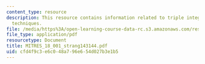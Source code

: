 ```yaml
---
content_type: resource
description: This resource contains information related to triple integrals and cylindrical
  techniques.
file: /media/https%3A/open-learning-course-data-rc.s3.amazonaws.com/res-18-001-calculus-online-textbook-spring-2005/cfd4f9c3e6c048a796e654d027b3e1b5_MITRES_18_001_strang143144.pdf
file_type: application/pdf
resourcetype: Document
title: MITRES_18_001_strang143144.pdf
uid: cfd4f9c3-e6c0-48a7-96e6-54d027b3e1b5
---
```


